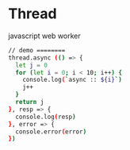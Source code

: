 # Thread
javascript web worker

```bash
// demo ========
thread.async (() => {
  let j = 0
  for (let i = 0; i < 10; i++) {
    console.log(`async :: ${i}`)
    j++
  }
  return j
}, resp => {
  console.log(resp)
}, error => {
  console.error(error)
})
```
